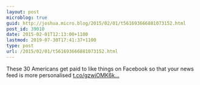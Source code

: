```yaml
---
layout: post
microblog: true
guid: http://joshua.micro.blog/2015/02/01/t561693666881073152.html
post_id: 39010
date: 2015-02-01T12:13:00+1100
lastmod: 2019-07-30T17:41:37+1100
type: post
url: /2015/02/01/t561693666881073152.html
---
```

These 30 Americans get paid to like things on Facebook so that your news feed is more personalised [t.co/gzwjOMK6k...](http://t.co/gzwjOMK6ki)
